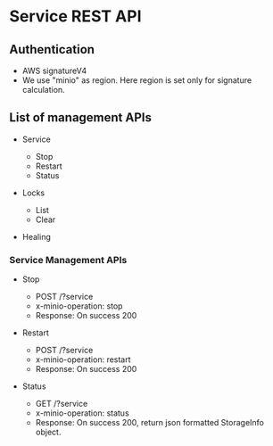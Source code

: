 # Service REST API

## Authentication
- AWS signatureV4
- We use "minio" as region. Here region is set only for signature calculation.

## List of management APIs
- Service
  - Stop
  - Restart
  - Status

- Locks
  - List
  - Clear

- Healing

### Service Management APIs
* Stop
  - POST /?service
  - x-minio-operation: stop
  - Response: On success 200

* Restart
  - POST /?service
  - x-minio-operation: restart
  - Response: On success 200

* Status
  - GET /?service
  - x-minio-operation: status
  - Response: On success 200, return json formatted StorageInfo object.
